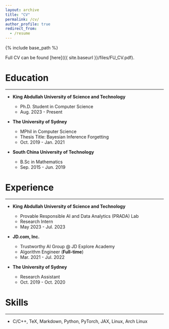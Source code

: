 ```yaml
---
layout: archive
title: "CV"
permalink: /cv/
author_profile: true
redirect_from:
  - /resume
---
```



{% include base_path %}

Full CV can be found [here]({{ site.baseurl }}/files/FU_CV.pdf).


# Education
---
- **King Abdullah University of Science and Technology**
  - Ph.D. Student in Computer Science
  - Aug. 2023 - Present

- **The University of Sydney**
  - MPhil in Computer Science
  - Thesis Title: Bayesian Inference Forgetting
  - Oct. 2019 - Jan. 2021

- **South China University of Technology**
  - B.Sc in Mathematics
  - Sep. 2015 - Jun. 2019


# Experience
---
- **King Abdullah University of Science and Technology**
  - Provable Responsible AI and Data Analytics (PRADA) Lab
  - Research Intern
  - May 2023 - Jul. 2023

- **JD.com, Inc.**
  - Trustworthy AI Group @ JD Explore Academy
  - Algorithm Engineer (**Full-time**)
  - Mar. 2021 - Jul. 2022

- **The University of Sydney**
  - Research Assistant
  - Oct. 2019 - Oct. 2020


# Skills
---
- C/C++, TeX, Markdown, Python, PyTorch, JAX, Linux, Arch Linux


<!--
Publications
======
  <ul>{% for post in site.publications %}
    {% include archive-single-cv.html %}
  {% endfor %}</ul>
  
Talks
======
  <ul>{% for post in site.talks %}
    {% include archive-single-talk-cv.html %}
  {% endfor %}</ul>
  
Teaching
======
  <ul>{% for post in site.teaching %}
    {% include archive-single-cv.html %}
  {% endfor %}</ul>
  
Service and leadership
======
* Currently signed in to 43 different slack teams
-->
